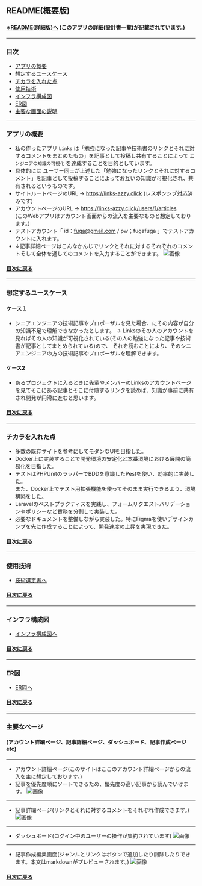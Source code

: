 
## README(概要版)
#### [※README(詳細版)へ](./docs/index.md) (このアプリの詳細(設計書一覧)が記載されています。)
---
### 目次
- [アプリの概要](#アプリの概要)
- [想定するユースケース](#想定するユースケース)
- [チカラを入れた点](#チカラを入れた点)
- [使用技術](#使用技術)
- [インフラ構成図](#インフラ構成図)
- [ER図](#er図)
- [主要な画面の説明](#主要なページ)
---
### アプリの概要
- 私の作ったアプリ `Links` は「勉強になった記事や技術書のリンクとそれに対するコメントをまとめたもの」を記事として投稿し共有することによって `エンジニアの知識の可視化` を達成することを目的としています。
- 具体的には ユーザー同士が上述した「勉強になったリンクとそれに対するコメント」を記事として投稿することによってお互いの知識が可視化され、共有されるというものです。
- サイトルートページのURL → https://links-azzy.click (レスポンシブ対応済みです)
- アカウントページのURL →  https://links-azzy.click/users/1/articles<br>
  (このWebアプリはアカウント画面からの流入を主要なものと想定しております。)
- テストアカウント「 id：fuga@gmail.com / pw；fugafuga 」でテストアカウントに入れます。
- ↓記事詳細ページはこんなかんじでリンクとそれに対するそれぞれのコメントそして全体を通してのコメントを入力することができます。
![画像](./docs/img/gamen_captcha/homesnap.png)
#### [目次に戻る](#目次)
---
### 想定するユースケース
#### ケース１
- シニアエンジニアの技術記事やプロポーザルを見た場合、にその内容が自分の知識不足で理解できなかったとします。
→ Linksのその人のアカウントを見ればその人の知識が可視化されている(その人の勉強になった記事や技術書が記事としてまとめられている)ので、
それを読むことにより、そのシニアエンジニアの方の技術記事やプロポーザルを理解できます。
#### ケース2 
- あるプロジェクトに入るときに先輩やメンバーのLinksのアカウントページを見てそこにある記事とそこに付随するリンクを読めば、知識が事前に共有され開発が円滑に進むと思います。
#### [目次に戻る](#目次)
---
### チカラを入れた点
- 多数の既存サイトを参考にしてモダンなUIを目指した。
- Docker上に実装することで開発環境の安定化と本番環境における展開の簡易化を目指した。
- テストはPHPUnitのラッパーでBDDを意識したPestを使い、効率的に実装した。<br>また、Docker上でテスト用拡張機能を使ってそのまま実行できるよう、環境構築をした。
- Laravelのベストプラクティスを実践し、フォームリクエストバリデーションやポリシーなど責務を分割して実装した。
- 必要なドキュメントを整備しながら実装した。特にFigmaを使いデザインカンプを先に作成することによって、開発速度の上昇を実現できた。
#### [目次に戻る](#目次)
---
### 使用技術
- [技術選定書へ](./docs/techSelection.md)
#### [目次に戻る](#目次)
---
### インフラ構成図
- [インフラ構成図へ](./docs/infraPicture.md)
#### [目次に戻る](#目次)
---
### ER図
- [ER図へ](./docs/er.md)
#### [目次に戻る](#目次)
---
### 主要なページ
#### (アカウント詳細ページ、記事詳細ページ、ダッシュボード、記事作成ページetc)
---
- アカウント詳細ページ(このサイトはここのアカウント詳細ページからの流入を主に想定しております。)
- 記事を優先度順にソートできるため、優先度の高い記事から読んでいけます。
![画像](./docs/img/gamen_captcha/accountdetail.png)
---
- 記事詳細ページ(リンクとそれに対するコメントをそれぞれ作成できます。)
![画像](./docs/img/gamen_captcha/homesnap.png)
--- 
- ダッシュボード(ログイン中のユーザーの操作が集約されています)
![画像](./docs/img/gamen_captcha/dashboard.png)
---
- 記事作成編集画面(ジャンルとリンクはボタンで追加したり削除したりできます。本文はmarkdownがプレビューされます。)
![画像](./docs/img/gamen_captcha/articledetail.png)
#### [目次に戻る](#目次)